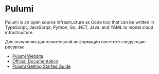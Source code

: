 # Pulumi

Pulumi is an open source Infrastructure as Code tool that can be written in TypeScript, JavaScript, Python, Go, .NET, Java, and YAML to model cloud infrastructure.

Для получения дополнительной информации посетите следующие ресурсы:

- [Pulumi Website](https://www.pulumi.com/)
- [Official Documentation](https://www.pulumi.com/docs/)
- [Pulumi Getting Started Guide](https://www.pulumi.com/docs/get-started/)
